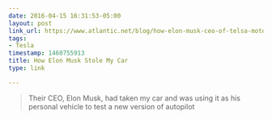 ```yaml
---
date: 2016-04-15 16:31:53-05:00
layout: post
link_url: https://www.atlantic.net/blog/how-elon-musk-ceo-of-telsa-motors-stole-my-car/
tags:
- Tesla
timestamp: 1460755913
title: How Elon Musk Stole My Car
type: link

---
```

> Their CEO, Elon Musk, had taken my car and was using it as his personal vehicle to test a new version of autopilot